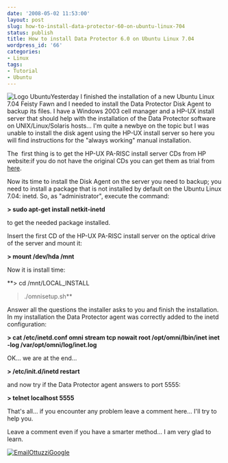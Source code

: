 ```yaml
---
date: '2008-05-02 11:53:00'
layout: post
slug: how-to-install-data-protector-60-on-ubuntu-linux-704
status: publish
title: How to install Data Protector 6.0 on Ubuntu Linux 7.04
wordpress_id: '66'
categories:
- Linux
tags:
- Tutorial
- Ubuntu
---
```


![Logo Ubuntu](/images/2008/02/ubuntulogo.png)Yesterday I finished the installation of a new Ubuntu Linux 7.04 Feisty Fawn and I needed to install the Data Protector Disk Agent to backup its files. I have a Windows 2003 cell manager and a HP-UX install server that should help with the installation of the Data Protector software on UNIX/Linux/Solaris hosts... I'm quite a newbye on the topic but I was unable to install the disk agent using the HP-UX install server so here you will find instructions for the "always working" manual installation.

The  first thing is to get the HP-UX PA-RISC install server CDs from HP website:if you do not have the original CDs you can get them as trial from [here](http://h20293.www2.hp.com/portal/swdepot/displayProductInfo.do?productNumber=DP60SWD1).

Now its time to install the Disk Agent on the server you need to backup; you need to install a package that is not installed by default on the Ubuntu Linux 7.04: inetd. So, as "administrator", execute the command:


**> sudo apt-get install netkit-inetd**


to get the needed package installed.

Insert the first CD of the HP-UX PA-RISC install server on the optical drive of the server and mount it:


**> mount /dev/hda /mnt**


Now it is install time:



**> cd /mnt/LOCAL_INSTALL
> ./omnisetup.sh**

Answer all the questions the installer asks to you and finish the installation. In my installation the Data Protector agent was correctly added to the inetd configuration:



**> cat /etc/inetd.conf
omni stream tcp nowait root /opt/omni/lbin/inet inet -log /var/opt/omni/log/inet.log**

OK... we are at the end...


**> /etc/init.d/inetd restart**


and now try if the Data Protector agent answers to port 5555:


**> telnet localhost 5555**


That's all... if you encounter any problem leave a comment here... I'll try to help you.

Leave a comment even if you have a smarter method... I am very glad to learn.

[![EmailOttuzziGoogle](/images/2008/02/ottuzzigoogle.png)](mailto:ottuzzi@gmail.com)
